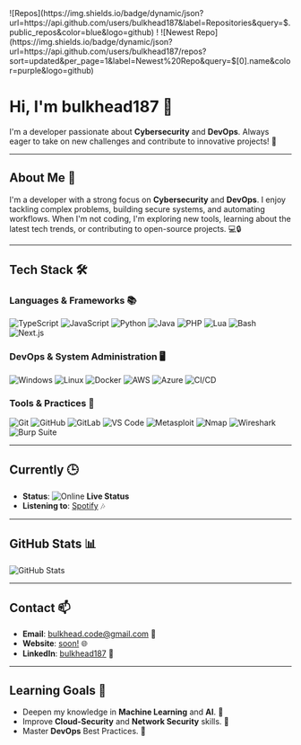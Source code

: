 <div align="left"> ![Repos](https://img.shields.io/badge/dynamic/json?url=https://api.github.com/users/bulkhead187&label=Repositories&query=$.public_repos&color=blue&logo=github) ! ![Newest Repo](https://img.shields.io/badge/dynamic/json?url=https://api.github.com/users/bulkhead187/repos?sort=updated&per_page=1&label=Newest%20Repo&query=$[0].name&color=purple&logo=github) </div>

# Hi, I'm bulkhead187 👋

I'm a developer passionate about **Cybersecurity** and **DevOps**. Always eager to take on new challenges and contribute to innovative projects! 🚀

---

## **About Me** 🌟

I'm a developer with a strong focus on **Cybersecurity** and **DevOps**. I enjoy tackling complex problems, building secure systems, and automating workflows. When I'm not coding, I'm exploring new tools, learning about the latest tech trends, or contributing to open-source projects. 💻🔒

---

## **Tech Stack** 🛠️

### **Languages & Frameworks** 📚
<div align="left">
  <img src="https://skillicons.dev/icons?i=ts" alt="TypeScript" title="TypeScript" />
  <img src="https://skillicons.dev/icons?i=js" alt="JavaScript" title="JavaScript" />
  <img src="https://skillicons.dev/icons?i=py" alt="Python" title="Python" />
  <img src="https://skillicons.dev/icons?i=java" alt="Java" title="Java" />
  <img src="https://skillicons.dev/icons?i=php" alt="PHP" title="PHP" />
  <img src="https://skillicons.dev/icons?i=lua" alt="Lua" title="Lua" />
  <img src="https://skillicons.dev/icons?i=bash" alt="Bash" title="Bash" />
  <img src="https://skillicons.dev/icons?i=nextjs" alt="Next.js" title="Next.js" />
</div>

### **DevOps & System Administration** 🖥️
<div align="left">
  <img src="https://skillicons.dev/icons?i=windows" alt="Windows" title="Windows" />
  <img src="https://skillicons.dev/icons?i=linux" alt="Linux" title="Linux" />
  <img src="https://skillicons.dev/icons?i=docker" alt="Docker" title="Docker" />
  <img src="https://skillicons.dev/icons?i=aws" alt="AWS" title="AWS" />
  <img src="https://skillicons.dev/icons?i=azure" alt="Azure" title="Azure" />
  <img src="https://skillicons.dev/icons?i=githubactions" alt="CI/CD" title="CI/CD" />
</div>

### **Tools & Practices** 🔧
<div align="left">
  <img src="https://skillicons.dev/icons?i=git" alt="Git" title="Git" />
  <img src="https://skillicons.dev/icons?i=github" alt="GitHub" title="GitHub" />
  <img src="https://skillicons.dev/icons?i=gitlab" alt="GitLab" title="GitLab" />
  <img src="https://skillicons.dev/icons?i=vscode" alt="VS Code" title="VS Code" />
  <img src="https://skillicons.dev/icons?i=metasploit" alt="Metasploit" title="Metasploit" />
  <img src="https://skillicons.dev/icons?i=nmap" alt="Nmap" title="Nmap" />
  <img src="https://skillicons.dev/icons?i=wireshark" alt="Wireshark" title="Wireshark" />
  <img src="https://skillicons.dev/icons?i=burpsuite" alt="Burp Suite" title="Burp Suite" />
</div>

---

## **Currently** 🕒

- **Status**: <img src="https://img.shields.io/badge/Online-00FF00?style=flat-square&logo=circle&logoColor=white" alt="Online" /> **Live Status**
- **Listening to**: [Spotify](https://open.spotify.com/user/bulkhead187) 🎶

---

## **GitHub Stats** 📊

![GitHub Stats](https://github-readme-stats.vercel.app/api?username=bulkhead187&show_icons=true&hide_title=true&count_private=true&theme=dark)

---

## **Contact** 📫

- **Email**: [bulkhead.code@gmail.com](mailto:bulkhead.code@gmail.com) 📧
- **Website**: [soon!](https://bulkhead187.com) 🌐
- **LinkedIn**: [bulkhead187](https://linkedin.com/in/bulkhead187) 💼

---

## **Learning Goals** 🎯

- Deepen my knowledge in **Machine Learning** and **AI**. 🤖
- Improve **Cloud-Security** and **Network Security** skills. 🔐
- Master **DevOps** Best Practices. 🚀

